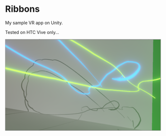 # Ribbons
My sample VR app on Unity.

Tested on HTC Vive only...

[![image](https://raw.githubusercontent.com/tamichang/Ribbons/master/image.png "image")](https://vimeo.com/216526660)
